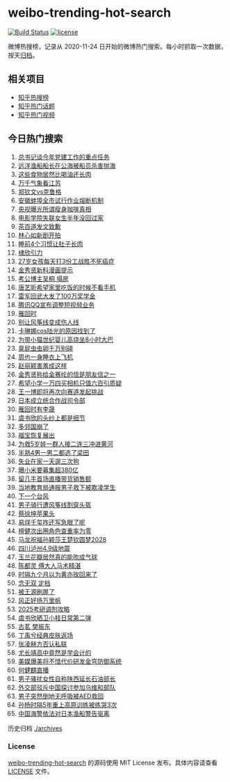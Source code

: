 # weibo-trending-hot-search

[![Build Status](https://github.com/justjavac/weibo-trending-hot-search/workflows/ci/badge.svg?branch=master)](https://github.com/justjavac/weibo-trending-hot-search/actions)
[![license](https://img.shields.io/github/license/justjavac/weibo-trending-hot-search)](https://github.com/justjavac/weibo-trending-hot-search/blob/master/LICENSE)

微博热搜榜，记录从 2020-11-24 日开始的微博热门搜索。每小时抓取一次数据，按天[归档](./archives)。

## 相关项目

- [知乎热搜榜](https://github.com/justjavac/zhihu-trending-top-search)
- [知乎热门话题](https://github.com/justjavac/zhihu-trending-hot-questions)
- [知乎热门视频](https://github.com/justjavac/zhihu-trending-hot-video)

## 今日热门搜索

<!-- BEGIN -->
<!-- 最后更新时间 Tue Mar 25 2025 02:26:20 GMT+0800 (China Standard Time) -->

1. [总书记谈今年党建工作的重点任务](https://s.weibo.com//weibo?q=%23%E6%80%BB%E4%B9%A6%E8%AE%B0%E8%B0%88%E4%BB%8A%E5%B9%B4%E5%85%9A%E5%BB%BA%E5%B7%A5%E4%BD%9C%E7%9A%84%E9%87%8D%E7%82%B9%E4%BB%BB%E5%8A%A1%23&Refer=new_time)
1. [远洋渔船船长在公海被船员杀害抛海](https://s.weibo.com//weibo?q=%23%E8%BF%9C%E6%B4%8B%E6%B8%94%E8%88%B9%E8%88%B9%E9%95%BF%E5%9C%A8%E5%85%AC%E6%B5%B7%E8%A2%AB%E8%88%B9%E5%91%98%E6%9D%80%E5%AE%B3%E6%8A%9B%E6%B5%B7%23&t=31&band_rank=10&Refer=top)
1. [这些食物居然比喝油还长肉](https://s.weibo.com//weibo?q=%23%E8%BF%99%E4%BA%9B%E9%A3%9F%E7%89%A9%E5%B1%85%E7%84%B6%E6%AF%94%E5%96%9D%E6%B2%B9%E8%BF%98%E9%95%BF%E8%82%89%23&t=31&band_rank=16&Refer=top)
1. [万千气象看江苏](https://s.weibo.com//weibo?q=%23%E4%B8%87%E5%8D%83%E6%B0%94%E8%B1%A1%E7%9C%8B%E6%B1%9F%E8%8B%8F%23&t=31&band_rank=3&Refer=top)
1. [郑钦文vs克鲁格](https://s.weibo.com//weibo?q=%23%E9%83%91%E9%92%A6%E6%96%87vs%E5%85%8B%E9%B2%81%E6%A0%BC%23&t=31&band_rank=30&Refer=top)
1. [安徽蚌埠全市试行作业熔断机制](https://s.weibo.com//weibo?q=%23%E5%AE%89%E5%BE%BD%E8%9A%8C%E5%9F%A0%E5%85%A8%E5%B8%82%E8%AF%95%E8%A1%8C%E4%BD%9C%E4%B8%9A%E7%86%94%E6%96%AD%E6%9C%BA%E5%88%B6%23&t=31&band_rank=44&Refer=top)
1. [央视曝光所谓瘦身咖啡真相](https://s.weibo.com//weibo?q=%23%E5%A4%AE%E8%A7%86%E6%9B%9D%E5%85%89%E6%89%80%E8%B0%93%E7%98%A6%E8%BA%AB%E5%92%96%E5%95%A1%E7%9C%9F%E7%9B%B8%23&t=31&band_rank=2&Refer=top)
1. [电影学院失联女生半年没回过家](https://s.weibo.com//weibo?q=%23%E7%94%B5%E5%BD%B1%E5%AD%A6%E9%99%A2%E5%A4%B1%E8%81%94%E5%A5%B3%E7%94%9F%E5%8D%8A%E5%B9%B4%E6%B2%A1%E5%9B%9E%E8%BF%87%E5%AE%B6%23&t=31&band_rank=4&Refer=top)
1. [茶百道发文致歉](https://s.weibo.com//weibo?q=%23%E8%8C%B6%E7%99%BE%E9%81%93%E5%8F%91%E6%96%87%E8%87%B4%E6%AD%89%23&t=31&band_rank=7&Refer=top)
1. [林心如新剧开拍](https://s.weibo.com//weibo?q=%23%E6%9E%97%E5%BF%83%E5%A6%82%E6%96%B0%E5%89%A7%E5%BC%80%E6%8B%8D%23&t=31&band_rank=9&Refer=top)
1. [睡前4个习惯让肚子长肉](https://s.weibo.com//weibo?q=%23%E7%9D%A1%E5%89%8D4%E4%B8%AA%E4%B9%A0%E6%83%AF%E8%AE%A9%E8%82%9A%E5%AD%90%E9%95%BF%E8%82%89%23&t=31&band_rank=6&Refer=top)
1. [棣欣引力](https://s.weibo.com//weibo?q=%E6%A3%A3%E6%AC%A3%E5%BC%95%E5%8A%9B&t=31&band_rank=11&Refer=top)
1. [27岁女孩每天打3份工战胜不死癌症](https://s.weibo.com//weibo?q=%2327%E5%B2%81%E5%A5%B3%E5%AD%A9%E6%AF%8F%E5%A4%A9%E6%89%933%E4%BB%BD%E5%B7%A5%E6%88%98%E8%83%9C%E4%B8%8D%E6%AD%BB%E7%99%8C%E7%97%87%23&t=31&band_rank=12&Refer=top)
1. [金秀贤新料漫画提示](https://s.weibo.com//weibo?q=%23%E9%87%91%E7%A7%80%E8%B4%A4%E6%96%B0%E6%96%99%E6%BC%AB%E7%94%BB%E6%8F%90%E7%A4%BA%23&t=31&band_rank=13&Refer=top)
1. [考公博主吴桐 塌房](https://s.weibo.com//weibo?q=%E8%80%83%E5%85%AC%E5%8D%9A%E4%B8%BB%E5%90%B4%E6%A1%90%20%E5%A1%8C%E6%88%BF&t=31&band_rank=15&Refer=top)
1. [唐艺昕希望家里吃饭的时候不看手机](https://s.weibo.com//weibo?q=%E5%94%90%E8%89%BA%E6%98%95%E5%B8%8C%E6%9C%9B%E5%AE%B6%E9%87%8C%E5%90%83%E9%A5%AD%E7%9A%84%E6%97%B6%E5%80%99%E4%B8%8D%E7%9C%8B%E6%89%8B%E6%9C%BA&t=31&band_rank=14&Refer=top)
1. [雷军回武大发了100万奖学金](https://s.weibo.com//weibo?q=%23%E9%9B%B7%E5%86%9B%E5%9B%9E%E6%AD%A6%E5%A4%A7%E5%8F%91%E4%BA%86100%E4%B8%87%E5%A5%96%E5%AD%A6%E9%87%91%23&t=31&band_rank=5&Refer=top)
1. [腾讯QQ宣布调整短视频业务](https://s.weibo.com//weibo?q=%23%E8%85%BE%E8%AE%AFQQ%E5%AE%A3%E5%B8%83%E8%B0%83%E6%95%B4%E7%9F%AD%E8%A7%86%E9%A2%91%E4%B8%9A%E5%8A%A1%23&t=31&band_rank=20&Refer=top)
1. [雁回时](https://s.weibo.com//weibo?q=%E9%9B%81%E5%9B%9E%E6%97%B6&t=31&band_rank=28&Refer=top)
1. [别让风筝线变成伤人线](https://s.weibo.com//weibo?q=%23%E5%88%AB%E8%AE%A9%E9%A3%8E%E7%AD%9D%E7%BA%BF%E5%8F%98%E6%88%90%E4%BC%A4%E4%BA%BA%E7%BA%BF%23&t=31&band_rank=19&Refer=top)
1. [卡琳娜cos陆光的原因找到了](https://s.weibo.com//weibo?q=%E5%8D%A1%E7%90%B3%E5%A8%9Ccos%E9%99%86%E5%85%89%E7%9A%84%E5%8E%9F%E5%9B%A0%E6%89%BE%E5%88%B0%E4%BA%86&t=31&band_rank=19&Refer=top)
1. [为带小猫世纪婴儿高烧坐8小时大巴](https://s.weibo.com//weibo?q=%23%E4%B8%BA%E5%B8%A6%E5%B0%8F%E7%8C%AB%E4%B8%96%E7%BA%AA%E5%A9%B4%E5%84%BF%E9%AB%98%E7%83%A7%E5%9D%908%E5%B0%8F%E6%97%B6%E5%A4%A7%E5%B7%B4%23&t=31&band_rank=26&Refer=top)
1. [臭屁虫虫卵千万别碰](https://s.weibo.com//weibo?q=%23%E8%87%AD%E5%B1%81%E8%99%AB%E8%99%AB%E5%8D%B5%E5%8D%83%E4%B8%87%E5%88%AB%E7%A2%B0%23&t=31&band_rank=21&Refer=top)
1. [周也一身睡衣上飞机](https://s.weibo.com//weibo?q=%E5%91%A8%E4%B9%9F%E4%B8%80%E8%BA%AB%E7%9D%A1%E8%A1%A3%E4%B8%8A%E9%A3%9E%E6%9C%BA&t=31&band_rank=30&Refer=top)
1. [赵丽颖害羞成这样](https://s.weibo.com//weibo?q=%23%E8%B5%B5%E4%B8%BD%E9%A2%96%E5%AE%B3%E7%BE%9E%E6%88%90%E8%BF%99%E6%A0%B7%23&t=31&band_rank=24&Refer=top)
1. [金秀贤称给金赛纶的信是朋友信之一](https://s.weibo.com//weibo?q=%23%E9%87%91%E7%A7%80%E8%B4%A4%E7%A7%B0%E7%BB%99%E9%87%91%E8%B5%9B%E7%BA%B6%E7%9A%84%E4%BF%A1%E6%98%AF%E6%9C%8B%E5%8F%8B%E4%BF%A1%E4%B9%8B%E4%B8%80%23&t=31&band_rank=27&Refer=top)
1. [希望小学一万四买相机只值六百引质疑](https://s.weibo.com//weibo?q=%23%E5%B8%8C%E6%9C%9B%E5%B0%8F%E5%AD%A6%E4%B8%80%E4%B8%87%E5%9B%9B%E4%B9%B0%E7%9B%B8%E6%9C%BA%E5%8F%AA%E5%80%BC%E5%85%AD%E7%99%BE%E5%BC%95%E8%B4%A8%E7%96%91%23&t=31&band_rank=23&Refer=top)
1. [王一博即将再次向赛道发起挑战](https://s.weibo.com//weibo?q=%23%E7%8E%8B%E4%B8%80%E5%8D%9A%E5%8D%B3%E5%B0%86%E5%86%8D%E6%AC%A1%E5%90%91%E8%B5%9B%E9%81%93%E5%8F%91%E8%B5%B7%E6%8C%91%E6%88%98%23&t=31&band_rank=18&Refer=top)
1. [日本成立统合作战司令部](https://s.weibo.com//weibo?q=%23%E6%97%A5%E6%9C%AC%E6%88%90%E7%AB%8B%E7%BB%9F%E5%90%88%E4%BD%9C%E6%88%98%E5%8F%B8%E4%BB%A4%E9%83%A8%23&t=31&band_rank=39&Refer=top)
1. [雁回时有李晟](https://s.weibo.com//weibo?q=%23%E9%9B%81%E5%9B%9E%E6%97%B6%E6%9C%89%E6%9D%8E%E6%99%9F%23&t=31&band_rank=22&Refer=top)
1. [虞书欣的头纱上都是细节](https://s.weibo.com//weibo?q=%E8%99%9E%E4%B9%A6%E6%AC%A3%E7%9A%84%E5%A4%B4%E7%BA%B1%E4%B8%8A%E9%83%BD%E6%98%AF%E7%BB%86%E8%8A%82&t=31&band_rank=8&Refer=top)
1. [多邻国崩了](https://s.weibo.com//weibo?q=%E5%A4%9A%E9%82%BB%E5%9B%BD%E5%B4%A9%E4%BA%86&t=31&band_rank=1&Refer=top)
1. [福宝恢复展出](https://s.weibo.com//weibo?q=%23%E7%A6%8F%E5%AE%9D%E6%81%A2%E5%A4%8D%E5%B1%95%E5%87%BA%23&t=31&band_rank=50&Refer=top)
1. [为救5岁娃一群人接二连三冲进黄河](https://s.weibo.com//weibo?q=%23%E4%B8%BA%E6%95%915%E5%B2%81%E5%A8%83%E4%B8%80%E7%BE%A4%E4%BA%BA%E6%8E%A5%E4%BA%8C%E8%BF%9E%E4%B8%89%E5%86%B2%E8%BF%9B%E9%BB%84%E6%B2%B3%23&t=31&band_rank=33&Refer=top)
1. [半熟4男一男二都选了梁田](https://s.weibo.com//weibo?q=%E5%8D%8A%E7%86%9F4%E7%94%B7%E4%B8%80%E7%94%B7%E4%BA%8C%E9%83%BD%E9%80%89%E4%BA%86%E6%A2%81%E7%94%B0&t=31&band_rank=45&Refer=top)
1. [失业在家一天遛三次狗](https://s.weibo.com//weibo?q=%23%E5%A4%B1%E4%B8%9A%E5%9C%A8%E5%AE%B6%E4%B8%80%E5%A4%A9%E9%81%9B%E4%B8%89%E6%AC%A1%E7%8B%97%23&t=31&band_rank=24&Refer=top)
1. [曝小米要募集超380亿](https://s.weibo.com//weibo?q=%23%E6%9B%9D%E5%B0%8F%E7%B1%B3%E8%A6%81%E5%8B%9F%E9%9B%86%E8%B6%85380%E4%BA%BF%23&t=31&band_rank=39&Refer=top)
1. [留几手首场直播带货销售额](https://s.weibo.com//weibo?q=%23%E7%95%99%E5%87%A0%E6%89%8B%E9%A6%96%E5%9C%BA%E7%9B%B4%E6%92%AD%E5%B8%A6%E8%B4%A7%E9%94%80%E5%94%AE%E9%A2%9D%23&t=31&band_rank=36&Refer=top)
1. [当地教育局通报男子救下被欺凌学生](https://s.weibo.com//weibo?q=%23%E5%BD%93%E5%9C%B0%E6%95%99%E8%82%B2%E5%B1%80%E9%80%9A%E6%8A%A5%E7%94%B7%E5%AD%90%E6%95%91%E4%B8%8B%E8%A2%AB%E6%AC%BA%E5%87%8C%E5%AD%A6%E7%94%9F%23&t=31&band_rank=38&Refer=top)
1. [下一个台风](https://s.weibo.com//weibo?q=%E4%B8%8B%E4%B8%80%E4%B8%AA%E5%8F%B0%E9%A3%8E&t=31&band_rank=43&Refer=top)
1. [男子骑行遭风筝线割穿头盔](https://s.weibo.com//weibo?q=%23%E7%94%B7%E5%AD%90%E9%AA%91%E8%A1%8C%E9%81%AD%E9%A3%8E%E7%AD%9D%E7%BA%BF%E5%89%B2%E7%A9%BF%E5%A4%B4%E7%9B%94%23&t=31&band_rank=32&Refer=top)
1. [蔡徐坤苹果头](https://s.weibo.com//weibo?q=%E8%94%A1%E5%BE%90%E5%9D%A4%E8%8B%B9%E6%9E%9C%E5%A4%B4&t=31&band_rank=34&Refer=top)
1. [易烊千玺咋还写急眼了呢](https://s.weibo.com//weibo?q=%E6%98%93%E7%83%8A%E5%8D%83%E7%8E%BA%E5%92%8B%E8%BF%98%E5%86%99%E6%80%A5%E7%9C%BC%E4%BA%86%E5%91%A2&t=31&band_rank=25&Refer=top)
1. [檀健次出圈角色查重率为零](https://s.weibo.com//weibo?q=%23%E6%AA%80%E5%81%A5%E6%AC%A1%E5%87%BA%E5%9C%88%E8%A7%92%E8%89%B2%E6%9F%A5%E9%87%8D%E7%8E%87%E4%B8%BA%E9%9B%B6%23&t=31&band_rank=43&Refer=top)
1. [马龙祝福孙颖莎王楚钦圆梦2028](https://s.weibo.com//weibo?q=%23%E9%A9%AC%E9%BE%99%E7%A5%9D%E7%A6%8F%E5%AD%99%E9%A2%96%E8%8E%8E%E7%8E%8B%E6%A5%9A%E9%92%A6%E5%9C%86%E6%A2%A62028%23&t=31&band_rank=17&Refer=top)
1. [四川泸州4.9级地震](https://s.weibo.com//weibo?q=%23%E5%9B%9B%E5%B7%9D%E6%B3%B8%E5%B7%9E4.9%E7%BA%A7%E5%9C%B0%E9%9C%87%23&t=31&band_rank=31&Refer=top)
1. [玉兰花瓣居然真的能吹成气球](https://s.weibo.com//weibo?q=%23%E7%8E%89%E5%85%B0%E8%8A%B1%E7%93%A3%E5%B1%85%E7%84%B6%E7%9C%9F%E7%9A%84%E8%83%BD%E5%90%B9%E6%88%90%E6%B0%94%E7%90%83%23&t=31&band_rank=45&Refer=top)
1. [陈都灵 傅大人马术精湛](https://s.weibo.com//weibo?q=%E9%99%88%E9%83%BD%E7%81%B5%20%E5%82%85%E5%A4%A7%E4%BA%BA%E9%A9%AC%E6%9C%AF%E7%B2%BE%E6%B9%9B&t=31&band_rank=43&Refer=top)
1. [时隔九个月以为黄亦玫回来了](https://s.weibo.com//weibo?q=%E6%97%B6%E9%9A%94%E4%B9%9D%E4%B8%AA%E6%9C%88%E4%BB%A5%E4%B8%BA%E9%BB%84%E4%BA%A6%E7%8E%AB%E5%9B%9E%E6%9D%A5%E4%BA%86&t=31&band_rank=42&Refer=top)
1. [念无双 定档](https://s.weibo.com//weibo?q=%E5%BF%B5%E6%97%A0%E5%8F%8C%20%E5%AE%9A%E6%A1%A3&t=31&band_rank=29&Refer=top)
1. [被王源刷屏了](https://s.weibo.com//weibo?q=%E8%A2%AB%E7%8E%8B%E6%BA%90%E5%88%B7%E5%B1%8F%E4%BA%86&t=31&band_rank=50&Refer=top)
1. [风正好扬万里帆](https://s.weibo.com//weibo?q=%23%E9%A3%8E%E6%AD%A3%E5%A5%BD%E6%89%AC%E4%B8%87%E9%87%8C%E5%B8%86%23&Refer=new_time)
1. [2025考研调剂攻略](https://s.weibo.com//weibo?q=2025%E8%80%83%E7%A0%94%E8%B0%83%E5%89%82%E6%94%BB%E7%95%A5&t=31&band_rank=25&Refer=top)
1. [虞书欣晒卫小枝日常第二弹](https://s.weibo.com//weibo?q=%23%E8%99%9E%E4%B9%A6%E6%AC%A3%E6%99%92%E5%8D%AB%E5%B0%8F%E6%9E%9D%E6%97%A5%E5%B8%B8%E7%AC%AC%E4%BA%8C%E5%BC%B9%23&t=31&band_rank=41&Refer=top)
1. [古茗 樊振东](https://s.weibo.com//weibo?q=%E5%8F%A4%E8%8C%97%20%E6%A8%8A%E6%8C%AF%E4%B8%9C&t=31&band_rank=37&Refer=top)
1. [丁禹兮经典皮肤返场](https://s.weibo.com//weibo?q=%23%E4%B8%81%E7%A6%B9%E5%85%AE%E7%BB%8F%E5%85%B8%E7%9A%AE%E8%82%A4%E8%BF%94%E5%9C%BA%23&t=31&band_rank=40&Refer=top)
1. [张凌赫方否认私联](https://s.weibo.com//weibo?q=%23%E5%BC%A0%E5%87%8C%E8%B5%AB%E6%96%B9%E5%90%A6%E8%AE%A4%E7%A7%81%E8%81%94%23&t=31&band_rank=46&Refer=top)
1. [尤长靖高中竟然是学会计的](https://s.weibo.com//weibo?q=%E5%B0%A4%E9%95%BF%E9%9D%96%E9%AB%98%E4%B8%AD%E7%AB%9F%E7%84%B6%E6%98%AF%E5%AD%A6%E4%BC%9A%E8%AE%A1%E7%9A%84&t=31&band_rank=44&Refer=top)
1. [美媒爆美将不惜代价研发金穹防御系统](https://s.weibo.com//weibo?q=%23%E7%BE%8E%E5%AA%92%E7%88%86%E7%BE%8E%E5%B0%86%E4%B8%8D%E6%83%9C%E4%BB%A3%E4%BB%B7%E7%A0%94%E5%8F%91%E9%87%91%E7%A9%B9%E9%98%B2%E5%BE%A1%E7%B3%BB%E7%BB%9F%23&t=31&band_rank=33&Refer=top)
1. [何健麒直播](https://s.weibo.com//weibo?q=%E4%BD%95%E5%81%A5%E9%BA%92%E7%9B%B4%E6%92%AD&t=31&band_rank=38&Refer=top)
1. [男子骚扰女性自称陕西延长石油部长](https://s.weibo.com//weibo?q=%23%E7%94%B7%E5%AD%90%E9%AA%9A%E6%89%B0%E5%A5%B3%E6%80%A7%E8%87%AA%E7%A7%B0%E9%99%95%E8%A5%BF%E5%BB%B6%E9%95%BF%E7%9F%B3%E6%B2%B9%E9%83%A8%E9%95%BF%23&t=31&band_rank=35&Refer=top)
1. [外交部驳斥中国探讨参加乌维和部队](https://s.weibo.com//weibo?q=%23%E5%A4%96%E4%BA%A4%E9%83%A8%E9%A9%B3%E6%96%A5%E4%B8%AD%E5%9B%BD%E6%8E%A2%E8%AE%A8%E5%8F%82%E5%8A%A0%E4%B9%8C%E7%BB%B4%E5%92%8C%E9%83%A8%E9%98%9F%23&t=31&band_rank=42&Refer=top)
1. [男子突然倒地无呼吸被AED救回](https://s.weibo.com//weibo?q=%23%E7%94%B7%E5%AD%90%E7%AA%81%E7%84%B6%E5%80%92%E5%9C%B0%E6%97%A0%E5%91%BC%E5%90%B8%E8%A2%ABAED%E6%95%91%E5%9B%9E%23&t=31&band_rank=47&Refer=top)
1. [孙杨时隔5年重上高原训练被练哭3次](https://s.weibo.com//weibo?q=%23%E5%AD%99%E6%9D%A8%E6%97%B6%E9%9A%945%E5%B9%B4%E9%87%8D%E4%B8%8A%E9%AB%98%E5%8E%9F%E8%AE%AD%E7%BB%83%E8%A2%AB%E7%BB%83%E5%93%AD3%E6%AC%A1%23&t=31&band_rank=48&Refer=top)
1. [中国海警依法对日本渔船警告驱离](https://s.weibo.com//weibo?q=%23%E4%B8%AD%E5%9B%BD%E6%B5%B7%E8%AD%A6%E4%BE%9D%E6%B3%95%E5%AF%B9%E6%97%A5%E6%9C%AC%E6%B8%94%E8%88%B9%E8%AD%A6%E5%91%8A%E9%A9%B1%E7%A6%BB%23&t=31&band_rank=49&Refer=top)

<!-- END -->

历史归档 [./archives](./archives)

### License

[weibo-trending-hot-search](https://github.com/justjavac/weibo-trending-hot-search) 的源码使用 MIT License
发布。具体内容请查看 [LICENSE](./LICENSE) 文件。
